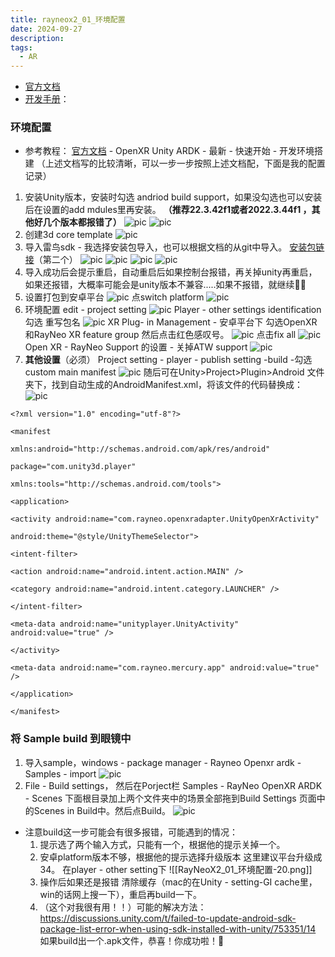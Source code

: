 ```yaml
---
title: rayneox2_01_环境配置
date: 2024-09-27
description:
tags:
  - AR
---
```

- [官方文档](https://open.rayneo.cn/#/docs/x2?name=)
- [开发手册](https://leiniao-ibg.feishu.cn/wiki/OwFfwCpgqiEekBkSRwlcJuRPnoc)：
### 环境配置
- 参考教程： [官方文档](https://open.rayneo.cn/#/docs/x2?name=) - OpenXR Unity ARDK - 最新 -  快速开始 - 开发环境搭建
	（上述文档写的比较清晰，可以一步一步按照上述文档配，下面是我的配置记录）
1. 安装Unity版本，安装时勾选 andriod build support，如果没勾选也可以安装后在设置的add mdules里再安装。 **（推荐22.3.42f1或者2022.3.44f1 ，其他好几个版本都报错了）** 
	![pic](../attachments/RayNeoX2_01_环境配置-1.png)
	![pic](../attachments/RayNeoX2_01_环境配置.png)
2. 创建3d core template
	![pic](../attachments/RayNeoX2_01_环境配置-2.png)
3. 导入雷鸟sdk - 我选择安装包导入，也可以根据文档的从git中导入。
	[安装包链接](https://leiniao-ibg.feishu.cn/drive/folder/PrgcfKIiPlxamJdkdRScLaI2nod)（第二个）
	![pic](../attachments/RayNeoX2_01_环境配置-6.png)
	![pic](../attachments/RayNeoX2_01_环境配置-3.png)
	![pic](../attachments/RayNeoX2_01_环境配置-4.png)
	![pic](../attachments/RayNeoX2_01_环境配置-5.png)
4. 导入成功后会提示重启，自动重启后如果控制台报错，再关掉unity再重启，如果还报错，大概率可能会是unity版本不兼容.....如果不报错，就继续🏃‍♀️
5. 设置打包到安卓平台 
	![pic](../attachments/RayNeoX2_01_环境配置-7.png)
	点switch platform
	![pic](../attachments/RayNeoX2_01_环境配置-8.png)
6. 环境配置 edit - project setting
	![pic](../attachments/RayNeoX2_01_环境配置-9.png)
	Player - other settings identification 勾选 重写包名
	![pic](../attachments/RayNeoX2_01_环境配置-10.png)
	XR Plug- in Management - 安卓平台下 勾选OpenXR和RayNeo XR feature group 然后点击红色感叹号。
	![pic](../attachments/RayNeoX2_01_环境配置-12.png)
	点击fix all
	![pic](../attachments/RayNeoX2_01_环境配置-13.png)
	Open XR - RayNeo Support 的设置 - 关掉ATW support
	![pic](../attachments/RayNeoX2_01_环境配置-14.png)
7. **其他设置**（必须）
	Project setting - player - publish setting -build -勾选custom main manifest
	![pic](../attachments/RayNeoX2_01_环境配置-15.png)
	随后可在Unity>Project>Plugin>Android 文件夹下，找到自动生成的AndroidManifest.xml，将该文件的代码替换成：
	![pic](../attachments/RayNeoX2_01_环境配置-16.png)
```
<?xml version="1.0" encoding="utf-8"?>

<manifest

xmlns:android="http://schemas.android.com/apk/res/android"

package="com.unity3d.player"

xmlns:tools="http://schemas.android.com/tools">

<application>

<activity android:name="com.rayneo.openxradapter.UnityOpenXrActivity"

android:theme="@style/UnityThemeSelector">

<intent-filter>

<action android:name="android.intent.action.MAIN" />

<category android:name="android.intent.category.LAUNCHER" />

</intent-filter>

<meta-data android:name="unityplayer.UnityActivity" android:value="true" />

</activity>

<meta-data android:name="com.rayneo.mercury.app" android:value="true" />

</application>

</manifest>
```
### 将 Sample build 到眼镜中
1. 导入sample，windows - package manager - Rayneo Openxr ardk - Samples - import
	![pic](../attachments/RayNeoX2_01_环境配置-17.png)
2. File - Build settings， 然后在Porject栏 Samples - RayNeo OpenXR ARDK - Scenes 下面根目录加上两个文件夹中的场景全部拖到Build Settings 页面中的Scenes in Build中。然后点Build。
	![pic](../attachments/RayNeoX2_01_环境配置-19.png)
	
 * 注意build这一步可能会有很多报错，可能遇到的情况：
	 1. 提示选了两个输入方式，只能有一个，根据他的提示关掉一个。
	 2. 安卓platform版本不够，根据他的提示选择升级版本 这里建议平台升级成34。
		 在player - other setting下
		 ![[RayNeoX2_01_环境配置-20.png]]
	 3. 操作后如果还是报错 清除缓存（mac的在Unity - setting-GI cache里，win的话网上搜一下），重启再build一下。
	 4. （这个对我很有用！！）可能的解决方法：https://discussions.unity.com/t/failed-to-update-android-sdk-package-list-error-when-using-sdk-installed-with-unity/753351/14
	 如果build出一个.apk文件，恭喜！你成功啦！🥳

